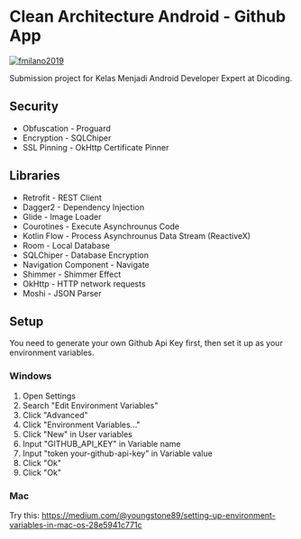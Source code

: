 # Clean Architecture Android - Github App
[![fmilano2019](https://circleci.com/gh/fmilano2019/clean-architecture-android.svg?style=shield)](https://circleci.com/gh/fmilano2019/clean-architecture-android)

Submission project for Kelas Menjadi Android Developer Expert at Dicoding.

## Security
* Obfuscation - Proguard
* Encryption - SQLChiper
* SSL Pinning - OkHttp Certificate Pinner

## Libraries
* Retrofit - REST Client
* Dagger2 - Dependency Injection
* Glide - Image Loader
* Courotines - Execute Asynchrounus Code
* Kotlin Flow - Process Asynchrounus Data Stream (ReactiveX)
* Room - Local Database
* SQLChiper - Database Encryption
* Navigation Component - Navigate
* Shimmer - Shimmer Effect
* OkHttp - HTTP network requests
* Moshi - JSON Parser

## Setup
You need to generate your own Github Api Key first, then set it up as your environment variables.

### Windows
1. Open Settings
2. Search "Edit Environment Variables"
3. Click "Advanced"
4. Click "Environment Variables..."
5. Click "New" in User variables
6. Input "GITHUB_API_KEY" in Variable name
7. Input "token your-github-api-key" in Variable value
8. Click "Ok"
9. Click "Ok"

### Mac
Try this:
https://medium.com/@youngstone89/setting-up-environment-variables-in-mac-os-28e5941c771c
